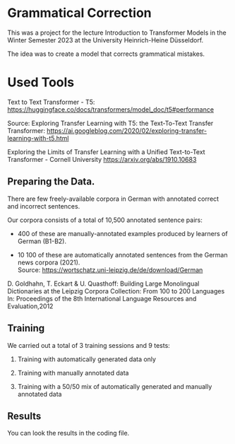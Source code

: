 
# Grammatical Correction

This was a project for the lecture Introduction to Transformer Models in the Winter Semester 2023 at the University Heinrich-Heine Düsseldorf.

The idea was to create a model that corrects grammatical mistakes.

# Used Tools

Text to Text Transformer - T5: https://huggingface.co/docs/transformers/model_doc/t5#performance

Source:
Exploring Transfer Learning with T5: the Text-To-Text Transfer Transformer: https://ai.googleblog.com/2020/02/exploring-transfer-learning-with-t5.html

Exploring the Limits of Transfer Learning with a Unified Text-to-Text Transformer - Cornell University https://arxiv.org/abs/1910.10683

## Preparing the Data.

There are few freely-available corpora in German with annotated correct and incorrect sentences. 

Our corpora consists of a total of 10,500 annotated sentence pairs:

- 400 of these are manually-annotated examples produced by learners of German (B1-B2).
      
- 10 100 of these are automatically annotated sentences from the German news corpora (2021).  
Source: https://wortschatz.uni-leipzig.de/de/download/German

D. Goldhahn, T. Eckart & U. Quasthoff: Building Large Monolingual Dictionaries at the Leipzig Corpora Collection: From 100 to 200 Languages In: Proceedings of the 8th International Language Resources and Evaluation,2012 

## Training

We carried out a total of 3 training sessions and 9 tests:

1) Training with automatically generated data only

2) Training with manually annotated data

3) Training with a 50/50 mix of automatically generated and manually annotated data

## Results 

You can look the results in the coding file.
